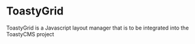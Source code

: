 ToastyGrid
==========

ToastyGrid is a Javascript layout manager that is to be integrated into the ToastyCMS project